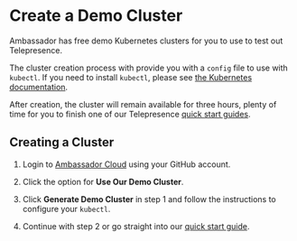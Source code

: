 # Create a Demo Cluster

Ambassador has free demo Kubernetes clusters for you to use to test out Telepresence.

The cluster creation process with provide you with a `config` file to use with `kubectl`.  If you need to install `kubectl`, please see [the Kubernetes documentation](https://kubernetes.io/docs/tasks/tools/install-kubectl/).

After creation, the cluster will remain available for three hours, plenty of time for you to finish one of our Telepresence [quick start guides](../../quick-start/).

## Creating a Cluster

1. Login to [Ambassador Cloud](http://app.getambassador.io/cloud/) using your GitHub account.

1. Click the option for **Use Our Demo Cluster**.

1. Click **Generate Demo Cluster** in step 1 and follow the instructions to configure your `kubectl`.

1. Continue with step 2 or go straight into our [quick start guide](../../quick-start/qs-node/).